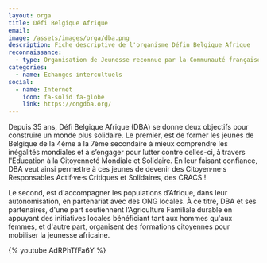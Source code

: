 ```yaml
---
layout: orga
title: Défi Belgique Afrique
email: 
image: /assets/images/orga/dba.png
description: Fiche descriptive de l'organisme Défin Belgique Afrique
reconnaissance: 
  - type: Organisation de Jeunesse reconnue par la Communauté française
categories: 
  - name: Echanges intercultuels
social:
  - name: Internet
    icon: fa-solid fa-globe
    link: https://ongdba.org/ 
---
```

Depuis 35 ans, Défi Belgique Afrique (DBA) se donne deux objectifs pour construire un monde plus solidaire.
Le premier, est de former les jeunes de Belgique de la 4ème à la 7ème secondaire à mieux comprendre les inégalités mondiales et à s’engager pour lutter contre celles-ci, à travers l'Education à la Citoyenneté Mondiale et Solidaire. En leur faisant confiance, DBA veut ainsi permettre à ces jeunes de devenir des Citoyen·ne·s Responsables Actif·ve·s Critiques et Solidaires, des CRACS !

Le second, est d'accompagner les populations d’Afrique, dans leur autonomisation, en partenariat avec des ONG locales. À ce titre, DBA et ses partenaires, d'une part soutiennent l’Agriculture Familiale durable en appuyant des initiatives locales bénéficiant tant aux hommes qu'aux femmes, et d'autre part, organisent des formations citoyennes pour mobiliser la jeunesse africaine.

{% youtube AdRPhTfFa6Y %}
